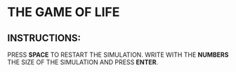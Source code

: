 # THE GAME OF LIFE

## **INSTRUCTIONS:**

PRESS **SPACE** TO RESTART THE SIMULATION.
WRITE WITH THE **NUMBERS** THE SIZE OF THE SIMULATION AND PRESS **ENTER**.
